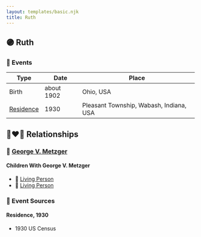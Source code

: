 ```yaml
---
layout: templates/basic.njk
title: Ruth
---
```

## 🟣 Ruth

### 📆 Events

Type | Date | Place
------ | ------ | ------
Birth | about 1902 | Ohio, USA
[Residence](#event-1) | 1930 | Pleasant Township, Wabash, Indiana, USA

## 👩‍❤️‍👨 Relationships

### 🔵 [George V. Metzger](/people/2/27843040)

#### Children With George V. Metzger
* 🔵 [Living Person](/people/1/11206482)
* 🔵 [Living Person](/people/7/73411825)
### 📰 Event Sources

#### <a id="event-1"></a> Residence, 1930
* 1930 US Census